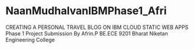 # NaanMudhalvanIBMPhase1_Afri
CREATING A PERSONAL TRAVEL BLOG ON IBM CLOUD STATIC WEB APPS
Phase 1 Project Submission
By
Afrin.P
BE.ECE
9201 Bharat Niketan Engineering College
